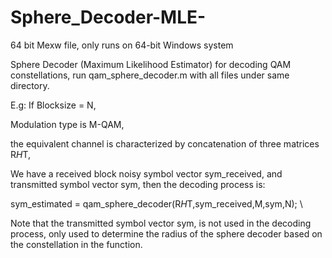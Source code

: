 # Sphere_Decoder-MLE-

64 bit Mexw file, only runs on 64-bit Windows system 

Sphere Decoder (Maximum Likelihood Estimator) for decoding QAM constellations, run qam_sphere_decoder.m with all files under same directory. 

E.g:
If Blocksize = N, 

Modulation type is M-QAM, 

the equivalent channel is characterized by concatenation of three matrices R*H*T, 

We have a received block noisy symbol vector sym_received, and transmitted symbol vector sym, then the decoding process is:

sym_estimated = qam_sphere_decoder(R*H*T,sym_received,M,sym,N); \\

Note that the transmitted symbol vector sym, is not used in the decoding process, only used to determine the radius of the sphere decoder based on the constellation in the function. 
